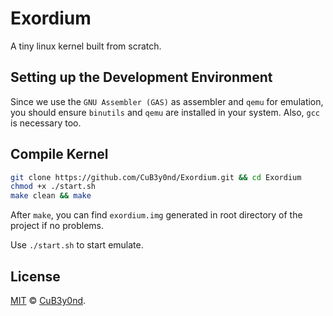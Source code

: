 # Exordium

A tiny linux kernel built from scratch.

## Setting up the Development Environment

Since we use the `GNU Assembler (GAS)` as assembler and `qemu` for emulation, you should ensure `binutils` and `qemu` are installed in your system. Also, `gcc` is necessary too.

## Compile Kernel

```bash
git clone https://github.com/CuB3y0nd/Exordium.git && cd Exordium
chmod +x ./start.sh
make clean && make
```

After `make`, you can find `exordium.img` generated in root directory of the project if no problems.

Use `./start.sh` to start emulate.

## License

[MIT](https://github.com/CuB3y0nd/Exordium/blob/master/LICENSE) © [CuB3y0nd](https://assembly.rip/).
